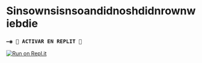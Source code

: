 # Sinsownsisnsoandidnoshdidnrownwiebdie
### `—◉ 🌌 ACTIVAR EN REPLIT 🌌`

[![Run on Repl.it](https://repl.it/badge/github/MagoInterior/p2)](https://repl.it/github/MagoInterior/p2) 
